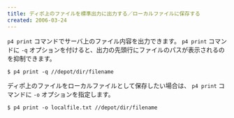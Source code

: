 ```yaml
---
title: ディポ上のファイルを標準出力に出力する／ローカルファイルに保存する
created: 2006-03-24
---
```


`p4 print` コマンドでサーバ上のファイル内容を出力できます。
`p4 print` コマンドに `-q` オプションを付けると、出力の先頭行にファイルのパスが表示されるのを抑制できます。

```
$ p4 print -q //depot/dir/filename
```

ディポ上のファイルをローカルファイルとして保存したい場合は、
`p4 print` コマンドに `-o` オプションを指定します。

```
$ p4 print -o localfile.txt //depot/dir/filename
```

